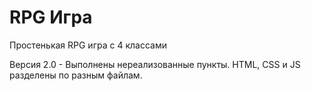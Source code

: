 # RPG Игра
Простенькая RPG игра с 4 классами




Версия 2.0 -
Выполнены нереализованные пункты. HTML, CSS и JS разделены по разным файлам.
